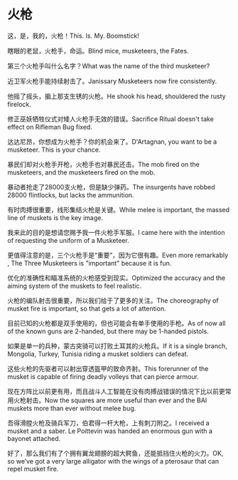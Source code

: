 # 火枪

<p><span class="chinese">这，是，我的，火枪！</span><span class="english">This. Is. My. Boomstick!</span></p>

<p><span class="chinese">瞎眼的老鼠，火枪手，命运。</span><span class="english">Blind mice, musketeers, the Fates.</span></p>

<p><span class="chinese">第三个火枪手叫什么名字？</span><span class="english">What was the name of the third musketeer?</span></p>

<p><span class="chinese">近卫军火枪手能持续射击了。</span><span class="english">Janissary Musketeers now fire consistently.</span></p>

<p><span class="chinese">他摇了摇头，掮上那支生锈的火枪。</span><span class="english">He shook his head, shouldered the rusty firelock.</span></p>

<p><span class="chinese">修正巫妖牺牲仪式对矮人火枪手无效的错误。</span><span class="english">Sacrifice Ritual doesn't take effect on Rifleman Bug fixed.</span></p>

<p><span class="chinese">达达尼昂，你想成为火枪手？你的机会来了。</span><span class="english">D'Artagnan, you want to be a musketeer. This is your chance.</span></p>

<p><span class="chinese">暴民们却对火枪手开枪，火枪手也对暴民还击。</span><span class="english">The mob fired on the musketeers, and the musketeers fired on the mob.</span></p>

<p><span class="chinese">暴动者抢走了28000支火枪，但是缺少弹药。</span><span class="english">The insurgents have robbed 28000 flintlocks, but lacks the ammunition.</span></p>

<p><span class="chinese">有时肉搏很重要，线形集结火枪是关键。</span><span class="english">While melee is important, the massed line of muskets is the key image.</span></p>

<p><span class="chinese">我来此的目的是想请您赐予我一件火枪手军服。</span><span class="english">I came here with the intention of requesting the uniform of a Musketeer.</span></p>

<p><span class="chinese">更值得注意的是，三个火枪手是“重要”，因为它很有趣。</span><span class="english">Even more remarkably , The Three Musketeers is "important" because it is fun.</span></p>

<p><span class="chinese">优化的准确性和瞄准系统的火枪感受到现实。</span><span class="english">Optimized the accuracy and the aiming system of the muskets to feel realistic.</span></p>

<p><span class="chinese">火枪的编队射击很重要，所以我们给于了更多的关注。</span><span class="english">The choreography of musket fire is important, so that gets a lot of attention.</span></p>

<p><span class="chinese">目前已知的火枪都是双手使用的，但也可能会有单手使用的手枪。</span><span class="english">As of now all of the known guns are 2-handed, but there may be 1-handed pistols.</span></p>

<p><span class="chinese">如果是单一的兵种，蒙古突骑可以打败土耳其的火枪兵。</span><span class="english">If it is a single branch, Mongolia, Turkey, Tunisia riding a musket soldiers can defeat.</span></p>

<p><span class="chinese">这些火枪的先驱者可以射出穿透盔甲的致命齐射。</span><span class="english">This forerunner of the musket is capable of firing deadly volleys that can pierce armour.</span></p>

<p><span class="chinese">现在方阵比以前更有用，而且战斗人工智能在没有肉搏战错误的情况下比以前更常用火枪射击。</span><span class="english">Now the squares are more useful than ever and the BAI muskets more than ever without melee bug.</span></p>

<p><span class="chinese">吾得滑膛火枪及骑兵军刀，伯君得一杆大枪，上有刺刀附之。</span><span class="english">I received a musket and a saber. Le Poittevin was handed an enormous gun with a bayonet attached.</span></p>

<p><span class="chinese">好了，那么我们有了个拥有翼龙翅膀的超大鳄鱼，还能抵挡住火枪的火力。</span><span class="english">OK, so we’ve got a very large alligator with the wings of a pterosaur that can repel musket fire.</span></p>

